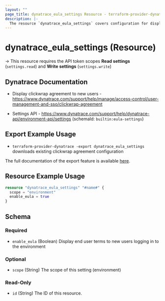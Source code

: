 ```yaml
---
layout: ""
page_title: dynatrace_eula_settings Resource - terraform-provider-dynatrace"
description: |-
  The resource `dynatrace_eula_settings` covers configuration for display of the clickwrap agreement
---
```


# dynatrace_eula_settings (Resource)

-> This resource requires the API token scopes **Read settings** (`settings.read`) and **Write settings** (`settings.write`)

## Dynatrace Documentation

- Display clickwrap agreement to new users - https://www.dynatrace.com/support/help/manage/access-control/user-management-and-sso/clickwrap-agreement

- Settings API - https://www.dynatrace.com/support/help/dynatrace-api/environment-api/settings (schemaId: `builtin:eula-settings`)

## Export Example Usage

- `terraform-provider-dynatrace -export dynatrace_eula_settings` downloads existing clickwrap agreement configuration

The full documentation of the export feature is available [here](https://registry.terraform.io/providers/dynatrace-oss/dynatrace/latest/docs/guides/export-v2).

## Resource Example Usage

```terraform
resource "dynatrace_eula_settings" "#name#" {
  scope = "environment"
  enable_eula = true
}
```

<!-- schema generated by tfplugindocs -->
## Schema

### Required

- `enable_eula` (Boolean) Display end user terms to new users logging in to the environment

### Optional

- `scope` (String) The scope of this setting (environment)

### Read-Only

- `id` (String) The ID of this resource.
 